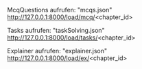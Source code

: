 McqQuestions aufrufen: "mcqs.json"
http://127.0.0.1:8000/load/mcq/<chapter_id>

Tasks  aufrufen: "taskSolving.json"
http://127.0.0.1:8000/load/tasks/<chapter_id>

Explainer aufrufen: "explainer.json"
http://127.0.0.1:8000/load/ex/<chapter_id>

    
  